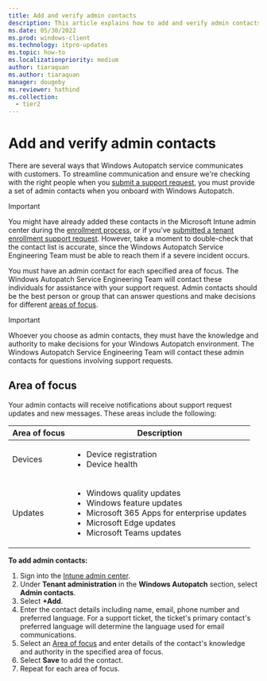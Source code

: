 ```yaml
---
title: Add and verify admin contacts
description: This article explains how to add and verify admin contacts
ms.date: 05/30/2022
ms.prod: windows-client
ms.technology: itpro-updates
ms.topic: how-to
ms.localizationpriority: medium
author: tiaraquan
ms.author: tiaraquan
manager: dougeby
ms.reviewer: hathind
ms.collection:
  - tier2
---
```


# Add and verify admin contacts

There are several ways that Windows Autopatch service communicates with customers. To streamline communication and ensure we're checking with the right people when you [submit a support request](../operate/windows-autopatch-support-request.md), you must provide a set of admin contacts when you onboard with Windows Autopatch.

> [!IMPORTANT]
> You might have already added these contacts in the Microsoft Intune admin center during the [enrollment process](../prepare/windows-autopatch-enroll-tenant.md#step-4-enroll-your-tenant), or if you've [submitted a tenant enrollment support request](../prepare/windows-autopatch-enrollment-support-request.md). However, take a moment to double-check that the contact list is accurate, since the Windows Autopatch Service Engineering Team must be able to reach them if a severe incident occurs.

You must have an admin contact for each specified area of focus. The Windows Autopatch Service Engineering Team will contact these individuals for assistance with your support request. Admin contacts should be the best person or group that can answer questions and make decisions for different [areas of focus](#area-of-focus).

> [!IMPORTANT]
> Whoever you choose as admin contacts, they must have the knowledge and authority to make decisions for your Windows Autopatch environment. The Windows Autopatch Service Engineering Team will contact these admin contacts for questions involving support requests.

## Area of focus

Your admin contacts will receive notifications about support request updates and new messages. These areas include the following:

| Area of focus | Description |
| ----- | ----- |
| Devices | <uL><li>Device registration</li><li>Device health</li></ul> |
| Updates | <ul><li>Windows quality updates</li><li>Windows feature updates</li><li>Microsoft 365 Apps for enterprise updates</li><li>Microsoft Edge updates</li><li>Microsoft Teams updates</li></ul> |

**To add admin contacts:**

1. Sign into the [Intune admin center](https://go.microsoft.com/fwlink/?linkid=2109431).
1. Under **Tenant administration** in the **Windows Autopatch** section, select **Admin contacts**.
1. Select **+Add**.
1. Enter the contact details including name, email, phone number and preferred language. For a support ticket, the ticket's primary contact's preferred language will determine the language used for email communications.
1. Select an [Area of focus](#area-of-focus) and enter details of the contact's knowledge and authority in the specified area of focus.  
1. Select **Save** to add the contact.
1. Repeat for each area of focus.
